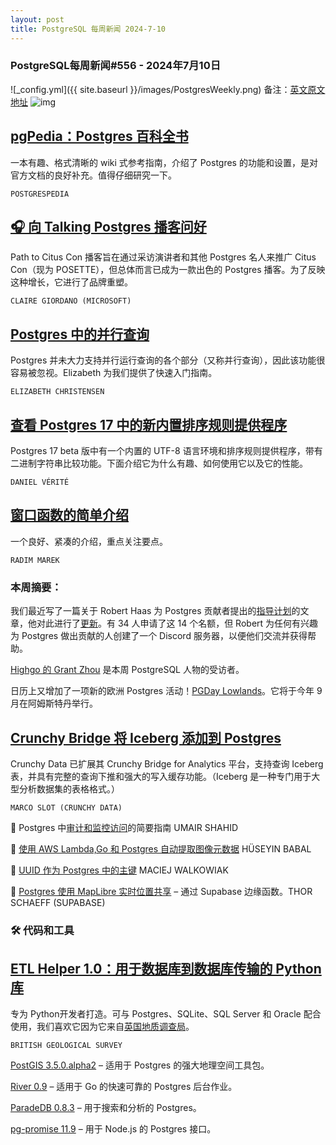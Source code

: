 ```yaml
---
layout: post
title: PostgreSQL 每周新闻 2024-7-10
---
```

### PostgreSQL每周新闻#556 - 2024年7月10日
![_config.yml]({{ site.baseurl }}/images/PostgresWeekly.png)
备注：[英文原文地址](https://postgresweekly.com/issues/562)
![img](https://res.cloudinary.com/cpress/image/upload/w_1280,e_sharpen:60,q_auto/yqiptwwohrd7ygfo38of.jpg)
## [pgPedia：Postgres 百科全书](https://postgresweekly.com/link/157419/web)
一本有趣、格式清晰的 wiki 式参考指南，介绍了 Postgres 的功能和设置，是对官方文档的良好补充。值得仔细研究一下。

`POSTGRESPEDIA `

## [🎧 向 Talking Postgres 播客问好](https://postgresweekly.com/link/157420/web)
Path to Citus Con 播客旨在通过采访演讲者和其他 Postgres 名人来推广 Citus Con（现为 POSETTE），但总体而言已成为一款出色的 Postgres 播客。为了反映这种增长，它进行了品牌重塑。


`CLAIRE GIORDANO (MICROSOFT) `
## [Postgres 中的并行查询](https://postgresweekly.com/link/157422/web)
Postgres 并未大力支持并行运行查询的各个部分（又称并行查询），因此该功能很容易被忽视。Elizabeth 为我们提供了快速入门指南。


`ELIZABETH CHRISTENSEN  `
## [查看 Postgres 17 中的新内置排序规则提供程序](https://postgresweekly.com/link/157059/web)
Postgres 17 beta 版中有一个内置的 UTF-8 语言环境和排序规则提供程序，带有二进制字符串比较功能。下面介绍它为什么有趣、如何使用它以及它的性能。


`DANIEL VÉRITÉ  `
## [窗口函数的简单介绍](https://postgresweekly.com/link/157424/web)
一个良好、紧凑的介绍，重点关注要点。


`RADIM MAREK `

### 本周摘要：

我们最近写了一篇关于 Robert Haas 为 Postgres 贡献者提出的[指导计划](https://postgresweekly.com/link/157425/web)的文章，他对此进行了[更新](https://postgresweekly.com/link/157426/web)。有 34 人申请了这 14 个名额，但 Robert 为任何有兴趣为 Postgres 做出贡献的人创建了一个 Discord 服务器，以便他们交流并获得帮助。

[Highgo 的 Grant Zhou](https://postgresweekly.com/link/157427/web) 是本周 PostgreSQL 人物的受访者。

日历上又增加了一项新的欧洲 Postgres 活动！[PGDay Lowlands](https://postgresweekly.com/link/157428/web)。它将于今年 9 月在阿姆斯特丹举行。

## [Crunchy Bridge 将 Iceberg 添加到 Postgres](https://postgresweekly.com/link/157429/web)
Crunchy Data 已扩展其 Crunchy Bridge for Analytics 平台，支持查询 Iceberg 表，并具有完整的查询下推和强大的写入缓存功能。（Iceberg 是一种专门用于大型分析数据集的表格格式。）


`MARCO SLOT (CRUNCHY DATA) `

📄 Postgres 中[审计和监控访问](https://postgresweekly.com/link/157432/web)的简要指南 UMAIR SHAHID

📄 [使用 AWS Lambda,Go 和 Postgres 自动提取图像元数据](https://postgresweekly.com/link/157433/web) HÜSEYIN BABAL

📄 [UUID 作为 Postgres 中的主键](https://postgresweekly.com/link/157434/web) MACIEJ WALKOWIAK

📄 [Postgres 使用 MapLibre 实时位置共享](https://postgresweekly.com/link/157435/web) – 通过 Supabase 边缘函数。THOR SCHAEFF (SUPABASE)

### 🛠 代码和工具

## [ETL Helper 1.0：用于数据库到数据库传输的 Python 库](https://postgresweekly.com/link/157436/web)
专为 Python开发者打造。可与 Postgres、SQLite、SQL Server 和 Oracle 配合使用，我们喜欢它因为它来自[英国地质调查局](https://postgresweekly.com/link/157437/web)。


`BRITISH GEOLOGICAL SURVEY `

[PostGIS 3.5.0.alpha2](https://postgresweekly.com/link/157438/web) – 适用于 Postgres 的强大地理空间工具包。

[River 0.9](https://postgresweekly.com/link/157439/web) – 适用于 Go 的快速可靠的 Postgres 后台作业。

[ParadeDB 0.8.3](https://postgresweekly.com/link/157440/web) – 用于搜索和分析的 Postgres。

[pg-promise 11.9](https://postgresweekly.com/link/157441/web) – 用于 Node.js 的 Postgres 接口。

